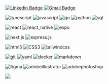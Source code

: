 [![Linkedin Badge](https://img.shields.io/badge/-kennychow-blue?style=for-the-badge&logo=Linkedin&logoColor=white&link=https://www.linkedin.com/in/ktkennychow)](https://www.linkedin.com/in/ktkennychow/)
[![Gmail Badge](https://img.shields.io/badge/-ktkennychow@gmail.com-c14438?style=for-the-badge&logo=Gmail&logoColor=white&link=mailto:ktkennychow@gmail.com)](mailto:ktkennychow@gmail.com)

![typescript](https://img.shields.io/badge/typescript-grey?style=for-the-badge&logo=typescript)
![javascript](https://img.shields.io/badge/javascript-grey?style=for-the-badge&logo=javascript)
![go](https://img.shields.io/badge/go-grey?style=for-the-badge&logo=go)
![python](https://img.shields.io/badge/python-grey?style=for-the-badge&logo=python)
![sql](https://img.shields.io/badge/sql-grey?style=for-the-badge&logo=sql)

![react](https://img.shields.io/badge/react-grey?style=for-the-badge&logo=react)
![react_native](https://img.shields.io/badge/react_native-grey?style=for-the-badge&logo=react)
![expo](https://img.shields.io/badge/expo-grey?style=for-the-badge&logo=expo)

![next.js](https://img.shields.io/badge/next.js-grey?style=for-the-badge&logo=next.js)
![express.js](https://img.shields.io/badge/express.js-grey?style=for-the-badge&logo=express)

![html5](https://img.shields.io/badge/html5-grey?style=for-the-badge&logo=html5)
![CSS3](https://img.shields.io/badge/CSS3-grey?style=for-the-badge&logo=CSS3)
![tailwindcss](https://img.shields.io/badge/tailwindcss-grey?style=for-the-badge&logo=tailwindcss)

![git](https://img.shields.io/badge/git-grey?style=for-the-badge&logo=git)
![yaml](https://img.shields.io/badge/yaml-grey?style=for-the-badge&logo=yaml)
![docker](https://img.shields.io/badge/docker-grey?style=for-the-badge&logo=docker)
![markdown](https://img.shields.io/badge/markdown-grey?style=for-the-badge&logo=markdown)

![figma](https://img.shields.io/badge/figma-grey?style=for-the-badge&logo=figma)
![adobeillustrator](https://img.shields.io/badge/illustrator-grey?style=for-the-badge&logo=adobeillustrator)
![adobephotoshop](https://img.shields.io/badge/photoshop-grey?style=for-the-badge&logo=adobephotoshop)

<img src="https://github.com/ktkennychow/github-stats/blob/master/generated/languages.svg#gh-dark-mode-only" />
